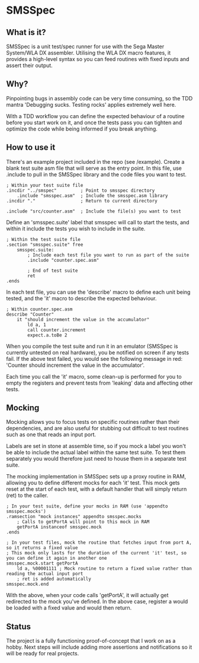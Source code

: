 # SMSSpec

## What is it?
SMSSpec is a unit test/spec runner for use with the Sega Master System/WLA DX assembler. Utilising the WLA DX macro features, it provides a high-level syntax so you can feed routines with fixed inputs and assert their output.

## Why?
Pinpointing bugs in assembly code can be very time consuming, so the TDD mantra 'Debugging sucks. Testing rocks' applies extremely well here.

With a TDD workflow you can define the expected behaviour of a routine before you start work on it, and once the tests pass you can tighten and optimize the code while being informed if you break anything.

## How to use it
There's an example project included in the repo (see /example). Create a blank test suite asm file that will serve as the entry point. In this file, use .include to pull in the SMSSpec library and the code files you want to test.

    ; Within your test suite file
    .incdir "../smspec"         ; Point to smsspec directory
        .include "smsspec.asm"  ; Include the smsspec.asm library
    .incdir "."                 ; Return to current directory

    .include "src/counter.asm"  ; Include the file(s) you want to test

Define an 'smsspec.suite' label that smsspec will call to start the tests, and within it include the tests you wish to include in the suite.

    ; Within the test suite file
    .section "smsspec.suite" free
        smsspec.suite:
            ; Include each test file you want to run as part of the suite
            .include "counter.spec.asm"

            ; End of test suite
            ret
    .ends

In each test file, you can use the 'describe' macro to define each unit being tested, and the 'it' macro to describe the expected behaviour.

    ; Within counter.spec.asm
    describe "Counter"
        it "should increment the value in the accumulator"
            ld a, 1
            call counter.increment
            expect.a.toBe 2

When you compile the test suite and run it in an emulator (SMSSpec is currently untested on real hardware), you be notified on screen if any tests fail. If the above test failed, you would see the following message in red: 'Counter should increment the value in the accumulator'.

Each time you call the 'it' macro, some clean-up is performed for you to empty the registers and prevent tests from 'leaking' data and affecting other tests.

## Mocking
Mocking allows you to focus tests on specific routines rather than their dependencies, and are also useful for stubbing out difficult to test routines such as one that reads an input port.

Labels are set in stone at assemble time, so if you mock a label you won't be able to include the actual label within the same test suite. To test them separately you would therefore just need to house them in a separate test suite.

The mocking implementation in SMSSpec sets up a proxy routine in RAM, allowing you to define different mocks for each 'it' test. This mock gets reset at the start of each test, with a default handler that will simply return (ret) to the caller.

    ; In your test suite, define your mocks in RAM (use 'appendto smsspec.mocks')
    .ramsection "mock instances" appendto smsspec.mocks
        ; Calls to getPortA will point to this mock in RAM
        getPortA instanceof smsspec.mock
    .ends

    ; In your test files, mock the routine that fetches input from port A, so it returns a fixed value
    ; This mock only lasts for the duration of the current 'it' test, so you can define it again in another one
    smsspec.mock.start getPortA
        ld a, %00001111 ; Mock routine to return a fixed value rather than reading the actual input port
        ; ret is added automatically
    smsspec.mock.end

With the above, when your code calls 'getPortA', it will actually get redirected to the mock you've defined. In the above case, register a would be loaded with a fixed value and would then return.

## Status
The project is a fully functioning proof-of-concept that I work on as a hobby. Next steps will include adding more assertions and notifications so it will be ready for real projects.
